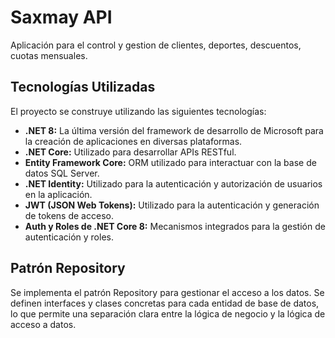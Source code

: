 # Saxmay API

Aplicación para el control y gestion de clientes, deportes, descuentos, cuotas mensuales.

## Tecnologías Utilizadas

El proyecto se construye utilizando las siguientes tecnologías:

- **.NET 8:** La última versión del framework de desarrollo de Microsoft para la creación de aplicaciones en diversas plataformas.
- **.NET Core:** Utilizado para desarrollar APIs RESTful.
- **Entity Framework Core:** ORM utilizado para interactuar con la base de datos SQL Server.
- **.NET Identity:** Utilizado para la autenticación y autorización de usuarios en la aplicación.
- **JWT (JSON Web Tokens):** Utilizado para la autenticación y generación de tokens de acceso.
- **Auth y Roles de .NET Core 8:** Mecanismos integrados para la gestión de autenticación y roles.

## Patrón Repository

Se implementa el patrón Repository para gestionar el acceso a los datos. Se definen interfaces y clases concretas para cada entidad de base de datos, lo que permite una separación clara entre la lógica de negocio y la lógica de acceso a datos.
